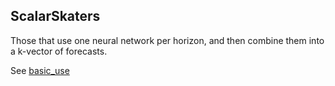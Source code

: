 ## ScalarSkaters

Those that use one neural network per horizon, and then combine them into a k-vector of forecasts. 

See [basic_use](https://github.com/microprediction/successor/tree/main/examples/basic_use.py)